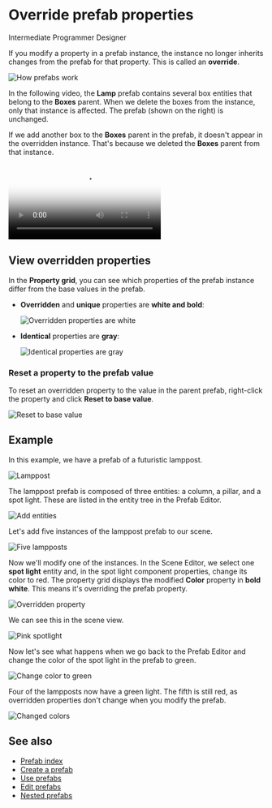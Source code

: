 # Override prefab properties
<span class="label label-doc-level">Intermediate</span>
<span class="label label-doc-audience">Programmer</span>
<span class="label label-doc-audience">Designer</span>

If you modify a property in a prefab instance, the instance no longer inherits changes from the prefab for that property. This is called an **override**. 

![How prefabs work](media/create-manage-prefabs-how-prefabs-work.png)

In the following video, the **Lamp** prefab contains several box entities that belong to the **Boxes** parent. When we delete the boxes from the instance, only that instance is affected. The prefab (shown on the right) is unchanged.

If we add another box to the **Boxes** parent in the prefab, it doesn't appear in the overridden instance. That's because we deleted the **Boxes** parent from that instance.

<p>
<video autoplay loop class="responsive-video" poster="media/delete-boxes-from-prefab-instance.jpg">
   <source src="media/delete-boxes-from-prefab-instance.mp4" type="video/mp4">
</video>
</p>

## View overridden properties

In the **Property grid**, you can see which properties of the prefab instance differ from the base values in the prefab.

* **Overridden** and **unique** properties are **white and bold**:

    ![Overridden properties are white](media/use-prefabs-overriden-properties-appear-white.png)

* **Identical** properties are **gray**:

    ![Identical properties are gray](media/use-prefabs-identical-properties-appear-gray.png)

### Reset a property to the prefab value

To reset an overridden property to the value in the parent prefab, right-click the property and click **Reset to base value**.

![Reset to base value](media/use-prefabs-reset-property-to-base-value.png)

## Example

In this example, we have a prefab of a futuristic lamppost.

![Lamppost](media/lamppost-prefab.png)

The lamppost prefab is composed of three entities: a column, a pillar, and a spot light. These are listed in the entity tree in the Prefab Editor.

![Add entities](media/lamppost-prefab-entities.png)

Let's add five instances of the lamppost prefab to our scene.

![Five lampposts](media/lamppost-prefab-instances.png)

Now we'll modify one of the instances. In the Scene Editor, we select one **spot light** entity and, in the spot light component properties, change its color to red. The property grid displays the modified **Color** property in **bold white**. This means it's overriding the prefab property.

![Overridden property](media/override-prefab-property.png)

We can see this in the scene view.

![Pink spotlight](media/pink-lamppost-prefab.png)

Now let's see what happens when we go back to the Prefab Editor and change the color of the spot light in the prefab to green.

![Change color to green](media/change-prefab-color-to-green.png)

Four of the lampposts now have a green light. The fifth is still red, as overridden properties don't change when you modify the prefab.

![Changed colors](media/lamppost-prefab-instances-with-override.png)

## See also

* [Prefab index](index.md)
* [Create a prefab](create-a-prefab.md)
* [Use prefabs](index.md)
* [Edit prefabs](edit-prefabs.md)
* [Nested prefabs](nested-prefabs.md)